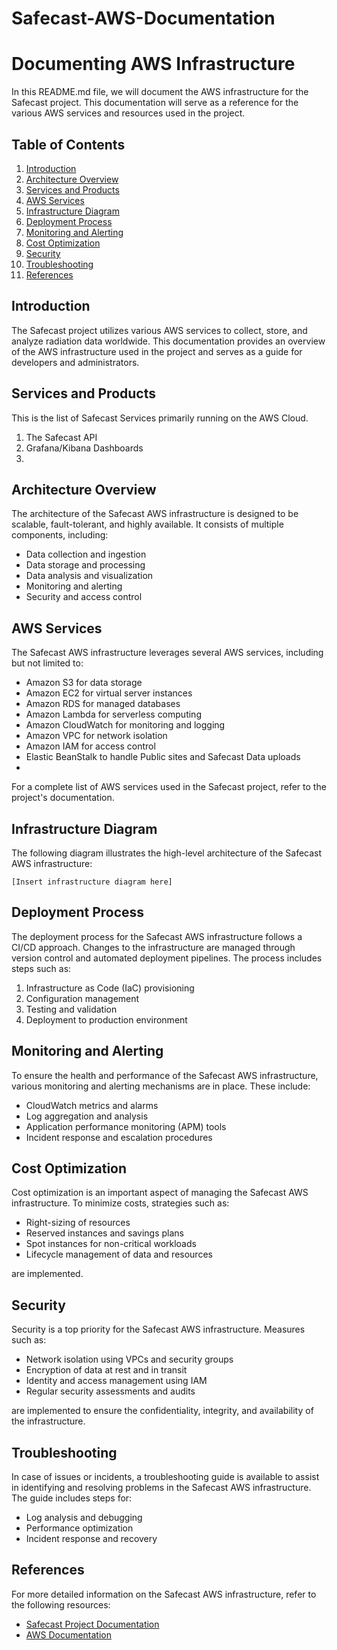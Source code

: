 # Safecast-AWS-Documentation 

# Documenting AWS Infrastructure

In this README.md file, we will document the AWS infrastructure for the Safecast project. This documentation will serve as a reference for the various AWS services and resources used in the project.

## Table of Contents

1. [Introduction](#introduction)
2. [Architecture Overview](#architecture-overview)
3. [Services and Products](#services-and-products)
4. [AWS Services](#aws-services)
5. [Infrastructure Diagram](#infrastructure-diagram)
6. [Deployment Process](#deployment-process)
7. [Monitoring and Alerting](#monitoring-and-alerting)
8. [Cost Optimization](#cost-optimization)
9. [Security](#security)
10. [Troubleshooting](#troubleshooting)
11. [References](#references)

## Introduction

The Safecast project utilizes various AWS services to collect, store, and analyze radiation data worldwide. This documentation provides an overview of the AWS infrastructure used in the project and serves as a guide for developers and administrators.

## Services and Products
This is the list of Safecast Services primarily running on the AWS Cloud.
1) The Safecast API
2) Grafana/Kibana Dashboards
3) 

## Architecture Overview

The architecture of the Safecast AWS infrastructure is designed to be scalable, fault-tolerant, and highly available. It consists of multiple components, including:

- Data collection and ingestion
- Data storage and processing
- Data analysis and visualization
- Monitoring and alerting
- Security and access control

## AWS Services

The Safecast AWS infrastructure leverages several AWS services, including but not limited to:

- Amazon S3 for data storage
- Amazon EC2 for virtual server instances
- Amazon RDS for managed databases
- Amazon Lambda for serverless computing
- Amazon CloudWatch for monitoring and logging
- Amazon VPC for network isolation
- Amazon IAM for access control
- Elastic BeanStalk to handle Public sites and Safecast Data uploads
- 
For a complete list of AWS services used in the Safecast project, refer to the project's documentation.

## Infrastructure Diagram

The following diagram illustrates the high-level architecture of the Safecast AWS infrastructure:

```
[Insert infrastructure diagram here]
```

## Deployment Process

The deployment process for the Safecast AWS infrastructure follows a CI/CD approach. Changes to the infrastructure are managed through version control and automated deployment pipelines. The process includes steps such as:

1. Infrastructure as Code (IaC) provisioning
2. Configuration management
3. Testing and validation
4. Deployment to production environment

## Monitoring and Alerting

To ensure the health and performance of the Safecast AWS infrastructure, various monitoring and alerting mechanisms are in place. These include:

- CloudWatch metrics and alarms
- Log aggregation and analysis
- Application performance monitoring (APM) tools
- Incident response and escalation procedures

## Cost Optimization

Cost optimization is an important aspect of managing the Safecast AWS infrastructure. To minimize costs, strategies such as:

- Right-sizing of resources
- Reserved instances and savings plans
- Spot instances for non-critical workloads
- Lifecycle management of data and resources

are implemented.

## Security

Security is a top priority for the Safecast AWS infrastructure. Measures such as:

- Network isolation using VPCs and security groups
- Encryption of data at rest and in transit
- Identity and access management using IAM
- Regular security assessments and audits

are implemented to ensure the confidentiality, integrity, and availability of the infrastructure.

## Troubleshooting

In case of issues or incidents, a troubleshooting guide is available to assist in identifying and resolving problems in the Safecast AWS infrastructure. The guide includes steps for:

- Log analysis and debugging
- Performance optimization
- Incident response and recovery

## References

For more detailed information on the Safecast AWS infrastructure, refer to the following resources:

- [Safecast Project Documentation](https://safecast.org/)
- [AWS Documentation](https://docs.aws.amazon.com/)
